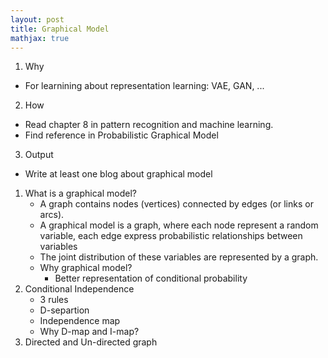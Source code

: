 ```yaml
---
layout: post
title: Graphical Model
mathjax: true
---
```


1. Why
- For learnining about representation learning: VAE, GAN, ...
2. How
- Read chapter 8 in pattern recognition and machine learning. 
- Find reference in Probabilistic Graphical Model
3. Output
- Write at least one blog about graphical model


1. What is a graphical model?
    - A graph contains nodes (vertices) connected by edges (or links or arcs).
    - A graphical model is a graph, where each node represent a random variable, each edge express probabilistic relationships between variables
    - The joint distribution of these variables are represented by a graph.
    - Why graphical model?
        - Better representation of conditional probability
3. Conditional Independence
    - 3 rules
    - D-separtion
    - Independence map
    - Why D-map and I-map?
4. Directed and Un-directed graph